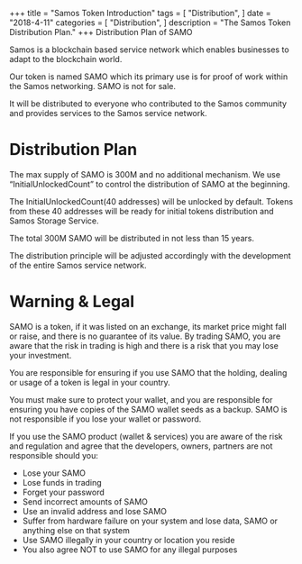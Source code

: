 +++
title = "Samos Token Introduction"
tags = [
    "Distribution",
]
date = "2018-4-11"
categories = [
    "Distribution",
]
description = "The Samos Token Distribution Plan."
+++
Distribution Plan of SAMO



Samos is a blockchain based service network which enables businesses to adapt to the blockchain world.

Our token is named SAMO which its primary use is for proof of work within the Samos networking. SAMO is not for sale. 

It will be distributed to everyone who contributed to the Samos community and provides services to the Samos service network.

# Distribution Plan

The max supply of SAMO is 300M and no additional mechanism. We use “InitialUnlockedCount” to control the distribution of SAMO at the beginning.

The InitialUnlockedCount(40 addresses) will be unlocked by default. Tokens from these 40 addresses will be ready for initial tokens distribution and Samos Storage Service.

The total 300M SAMO will be distributed in not less than 15 years.

The distribution principle will be adjusted accordingly with the development of the entire Samos service network.


# Warning & Legal

SAMO is a token, if it was listed on an exchange, its market price might fall or raise, and there is no guarantee of its value. By trading SAMO, you are aware that the risk in trading is high and there is a risk that you may lose your investment.

You are responsible for ensuring if you use SAMO that the holding, dealing or usage of a token is legal in your country. 

You must make sure to protect your wallet, and you are responsible for ensuring you have copies of the SAMO wallet seeds as a backup. SAMO is not responsible if you lose your wallet or password.

If you use the SAMO product (wallet & services) you are aware of the risk and regulation and agree that the developers, owners, partners are not responsible should you: 


* Lose your SAMO
* Lose funds in trading
* Forget your password
* Send incorrect amounts of SAMO
* Use an invalid address and lose SAMO
* Suffer from hardware failure on your system and lose data, SAMO or anything else on that system
* Use SAMO illegally in your country or location you reside
* You also agree NOT to use SAMO for any illegal purposes